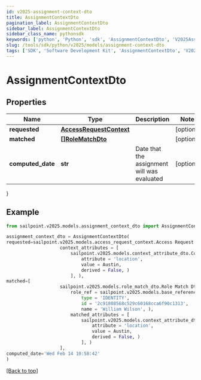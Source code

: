 ```yaml
---
id: v2025-assignment-context-dto
title: AssignmentContextDto
pagination_label: AssignmentContextDto
sidebar_label: AssignmentContextDto
sidebar_class_name: pythonsdk
keywords: ['python', 'Python', 'sdk', 'AssignmentContextDto', 'V2025AssignmentContextDto'] 
slug: /tools/sdk/python/v2025/models/assignment-context-dto
tags: ['SDK', 'Software Development Kit', 'AssignmentContextDto', 'V2025AssignmentContextDto']
---
```


# AssignmentContextDto


## Properties

Name | Type | Description | Notes
------------ | ------------- | ------------- | -------------
**requested** | [**AccessRequestContext**](access-request-context) |  | [optional] 
**matched** | [**[]RoleMatchDto**](role-match-dto) |  | [optional] 
**computed_date** | **str** | Date that the assignment will was evaluated | [optional] 
}

## Example

```python
from sailpoint.v2025.models.assignment_context_dto import AssignmentContextDto

assignment_context_dto = AssignmentContextDto(
requested=sailpoint.v2025.models.access_request_context.Access Request Context(
                    context_attributes = [
                        sailpoint.v2025.models.context_attribute_dto.Context Attribute Dto(
                            attribute = 'location', 
                            value = Austin, 
                            derived = False, )
                        ], ),
matched=[
                    sailpoint.v2025.models.role_match_dto.Role Match Dto(
                        role_ref = sailpoint.v2025.models.base_reference_dto.Base Reference Dto(
                            type = 'IDENTITY', 
                            id = '2c91808568c529c60168cca6f90c1313', 
                            name = 'William Wilson', ), 
                        matched_attributes = [
                            sailpoint.v2025.models.context_attribute_dto.Context Attribute Dto(
                                attribute = 'location', 
                                value = Austin, 
                                derived = False, )
                            ], )
                    ],
computed_date='Wed Feb 14 10:58:42'
)

```
[[Back to top]](#) 

